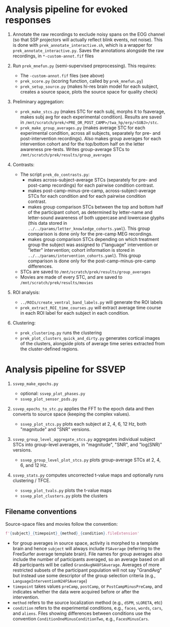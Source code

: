 # Analysis pipeline for evoked responses

1. Annotate the raw recordings to exclude noisy spans on the EOG channel (so
   that SSP projectors will actually reflect blink events, not noise). This is
   done with `prek_annotate_interactive.sh`, which is a wrapper for
   `prek_annotate_interactive.py`. Saves the annotations alongside the raw
   recordings, in `*-custom-annot.fif` files

2. Run `prek_mnefun.py` (semi-supervised preprocessing). This requires:
    - The `-custom-annot.fif` files (see above)
    - `prek_score.py` (scoring function, called by `prek_mnefun.py`)
    - `prek_setup_source.py` (makes hi-res brain model for each subject,
      creates a source space, plots the source space for quality check)

3. Preliminary aggregation:
    - `prek_make_stcs.py` (makes STC for each subj, morphs it to fsaverage,
      makes subj avg for each experimental condition). Results are saved in
      `/mnt/scratch/prek/<PRE_OR_POST_CAMP>/twa_hp/erp/<SUBJ>/stc`.
    - `prek_make_group_averages.py` (makes average STC for each experimental
      condition, across all subjects, separately for pre- and post-intervention
      recordings). Also makes group averages for each intervention cohort and
      for the top/bottom half on the letter awareness pre-tests.
      Writes group-average STCs to `/mnt/scratch/prek/results/group_averages`

4. Contrasts:
    - The script `prek_do_contrasts.py`:
        - makes across-subject-average STCs (separately for pre- and post-camp
          recordings) for each pairwise condition contrast.
        - makes post-camp-minus-pre-camp, across-subject-average STCs for each
          condition and for each pairwise condition contrast.
        - makes group comparison STCs between the top and bottom half of the
          participant cohort, as determined by letter-name and letter-sound
          awareness of both uppercase and lowercase glyphs (this data stored in
          `../../params/letter_knowledge_cohorts.yaml`). This group comparison
          is done only for the pre-camp MEG recordings.
        - makes group comparison STCs depending on which treatment group the
          subject was assigned to ("language" intervention or "letter"
          intervention; cohort information is stored in
          `../../params/intervention_cohorts.yaml`). This group comparison is
          done only for the post-camp-minus-pre-camp differences.
    - STCs are saved to `/mnt/scratch/prek/results/group_averages`
    - Movies are made of every STC, and are saved to 
      `/mnt/scratch/prek/results/movies`

5. ROI analysis:
    - `../ROIs/create_ventral_band_labels.py` will generate the ROI labels
    - `prek_extract_ROI_time_courses.py` will extract average time course in
      each ROI label for each subject in each condition.

6. Clustering:
    - `prek_clustering.py` runs the clustering
    - `prek_plot_clusters_quick_and_dirty.py` generates cortical images of the 
      clusters, alongside plots of average time series extracted from the
      cluster-defined regions.

# Analysis pipeline for SSVEP

1. `ssvep_make_epochs.py`
    - optional: `ssvep_plot_phases.py`
    - `ssvep_plot_sensor_psds.py`

2. `ssvep_epochs_to_stc.py` applies the FFT to the epoch data and then converts
   to source space (keeping the complex values).
    - `ssvep_plot_stcs.py` plots each subject at 2, 4, 6, 12 Hz, both
      "magnitude" and "SNR" versions.

3. `ssvep_group_level_aggregate_stcs.py` aggregates individual subject STCs
   into group-level averages, in "magnitude", "SNR", and "log(SNR)" versions.
    - `ssvep_group_level_plot_stcs.py` plots group-average STCs at 2, 4, 6,
      and 12 Hz.

4. `ssvep_stats.py` computes uncorrected t-value maps and optionally runs
   clustering / TFCE.
    - `ssvep_plot_tvals.py` plots the t-value maps
    - `ssvep_plot_clusters.py` plots the clusters


## Filename conventions

Source-space files and movies follow the convention:

```python
f'{subject}_{timepoint}_{method}_{condition}.fileExtension'
```

- for group averages in source space, activity is morphed to a template brain
  and hence `subject` will always include `FSAverage` (referring to the
  FreeSurfer average template brain). File names for group averages also
  include the number of participants averaged, so an average based on all 48
  participants will be called `GrandAvgN48FSAverage`. Averages of more
  restricted subsets of the participant population will not say "GrandAvg" but
  instead use some descriptor of the group selection criteria (e.g.,
  `LanguageInterventionN24FSAverage`)
- `timepoint` takes values `preCamp`, `postCamp`, or `PostCampMinusPreCamp`,
  and indicates whether the data were acquired before or after the
  intervention.
- `method` refers to the source localization method (e.g., `dSPM`, `sLORETA`,
  etc)
- `condition` refers to the experimental conditions, e.g., `faces`, `words`,
  `cars`, and `aliens`. Files showing differences between conditions use the
  convention `ConditionOneMinusConditionTwo`, e.g., `FacesMinusCars`.
